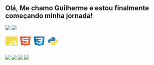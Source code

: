 ## Olá, Me chamo Guilherme e estou finalmente começando minha jornada!

<div>
  <picture>
  <source
    srcset="https://github-readme-stats.vercel.app/api?username=KaitoTK&show_icons=true&title_color=DA0000&text_color=999&icon_color=CF0000&border_color=CF0000&bg_color=FFFFFF00"
    media="(prefers-color-scheme: dark)"
  />
  <source
    srcset="https://github-readme-stats.vercel.app/api?username=KaitoTK&show_icons=true"
    media="(prefers-color-scheme: light), (prefers-color-scheme: no-preference)"
  />
  <img height="180em" src="https://github-readme-stats.vercel.app/api?username=KaitoTK&show_icons=true" />
</picture>

  <picture>
  <source
    srcset="https://github-readme-stats.vercel.app/api/top-langs/?username=KaitoTK&layout=compact&show_icons=true&title_color=DA0000&text_color=999&icon_color=DF0000&border_color=DF0000&bg_color=FFFFFF00&card_width=400&langs_count=8"
    media="(prefers-color-scheme: dark)"
  />
  <source
    srcset="https://github-readme-stats.vercel.app/api?username=KaitoTK&show_icons=true"
    media="(prefers-color-scheme: light), (prefers-color-scheme: no-preference)"
  />
  <img src="https://github-readme-stats.vercel.app/api?username=KaitoTK&show_icons=true" />
</picture>
</div>


<div style="display: inline_block"><br>
  <img align="center" alt="KaitoTK-Js" height="30" width="40" src="https://raw.githubusercontent.com/devicons/devicon/master/icons/javascript/javascript-plain.svg">
  <!-- <img align="center" alt="KaitoTK-Ts" height="30" width="40" src="https://raw.githubusercontent.com/devicons/devicon/master/icons/typescript/typescript-plain.svg"> -->
  <!--<img align="center" alt="KaitoTK-React" height="30" width="40" src="https://raw.githubusercontent.com/devicons/devicon/master/icons/react/react-original.svg"> -->
  <img align="center" alt="KaitoTK-HTML" height="30" width="40" src="https://raw.githubusercontent.com/devicons/devicon/master/icons/html5/html5-original.svg">
  <img align="center" alt="KaitoTK-CSS" height="30" width="40" src="https://raw.githubusercontent.com/devicons/devicon/master/icons/css3/css3-original.svg">
  <img align="center" alt="KaitoTK-Python" height="30" width="40" src="https://raw.githubusercontent.com/devicons/devicon/master/icons/python/python-original.svg">
</div>
  
  ##
 
<div> 
  <!--  <a href="#" target="_blank"><img src="https://img.shields.io/badge/YouTube-FF0000?style=for-the-badge&logo=youtube&logoColor=white" target="_blank"></a>-->
  <a href="https://instagram.com/kaitotk1" target="_blank"><img src="https://img.shields.io/badge/-Instagram-%23E4405F?style=for-the-badge&logo=instagram&logoColor=white" target="_blank"></a>
 	<a href="https://www.twitch.tv/kaiitotk" target="_blank"><img src="https://img.shields.io/badge/Twitch-9146FF?style=for-the-badge&logo=twitch&logoColor=white" target="_blank"></a>
 <!-- <a href="https://discord.gg/wagxzStdcR" target="_blank"><img src="https://img.shields.io/badge/Discord-7289DA?style=for-the-badge&logo=discord&logoColor=white" target="_blank"></a> -->
  <a href = "mailto:guilhermelima.1697@gmail.com"><img src="https://img.shields.io/badge/-Gmail-%23333?style=for-the-badge&logo=gmail&logoColor=white" target="_blank"></a>
  <a href="https://www.linkedin.com/in/g-almeida-lima/" target="_blank"><img src="https://img.shields.io/badge/-LinkedIn-%230077B5?style=for-the-badge&logo=linkedin&logoColor=white" target="_blank"></a> 
  
</div>
